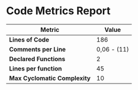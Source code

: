 # Code Metrics Report

| Metric                          | Value       |
|---------------------------------|-------------|
| **Lines of Code**               | 186         |
| **Comments per Line**           | 0,06 - (11) |
| **Declared Functions**          | 2           |
| **Lines per function**          | 45          |
| **Max Cyclomatic Complexity**   | 10          |

